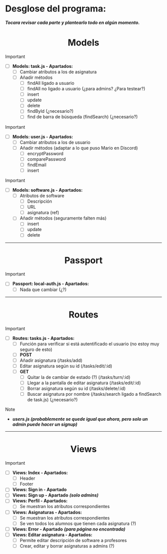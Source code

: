 <!-- Para tachar una frase hay encapsular esa frase entre "~~"-->
<!-- Para poner una cruz en una tarea, hay que colocar una "x" dentro de los "[ ]", "[x]"-->

# Desglose del programa:

***Tocara revisar cada parte y plantearlo todo en algún momento.***

<h1 align="center">
Models
</h1>

> [!Important] 
> - [ ] **Models: task.js - Apartados:**
> 	- [ ] Cambiar atributos a los de asignatura
> 	- [ ] Añadir métodos
> 	  - [ ] findAll ligado a usuario
> 	  - [ ] findAll no ligado a usuario (¿para admins? ¿Para testear?)
> 	  - [ ] insert
> 	  - [ ] update
>     - [ ] delete
> 	  - [ ] findById (¿necesario?)
> 	  - [ ] find de barra de búsqueda (findSearch) (¿necesario?)

> [!Important] 
> - [ ] **Models: user.js - Apartados:**
>   - [ ] Cambiar atributos a los de usuario
>   - [ ] Añadir métodos (adaptar a lo que puso Mario en Discord)
>     - [ ] encryptPassword
>     - [ ] comparePassword
>     - [ ] findEmail
>     - [ ] insert 

> [!Important] 
> - [ ] **Models: software.js - Apartados:**
>   - [ ] Atributos de software
>     - [ ] Descripción
>     - [ ] URL
>     - [ ] asignatura (ref)
>   - [ ] Añadir métodos (seguramente falten más)
>     - [ ] insert
>     - [ ] update
>     - [ ] delete

---

<h1 align="center">
Passport
</h1>

> [!Important]
> - [ ] **Passport: local-auth.js - Apartados:**
>   - [ ] Nada que cambiar (¿?)

---

<h1 align="center">
Routes
</h1>

> [!Important]
> - [ ] **Routes: tasks.js - Apartados:**
>   - [ ] Función para verificar si está autentificado el usuario (no estoy muy seguro de esto)
>    - [ ] **POST**
>     - [ ] Añadir asignatura (/tasks/add)
>     - [ ] Editar asignatura según su id (/tasks/edit/:id)
>    - [ ] **GET**
>      - [ ] Quitar la de cambiar de estado (?) (/tasks/turn/:id)
>      - [ ] Llegar a la pantalla de editar asignatura (/tasks/edit/:id)
>      - [ ] Borrar asignatura según su id (/tasks/delete/:id)
>      - [ ] Buscar asignatura por nombre (/tasks/search ligado a findSearch de task.js) (¿necesario?)

> [!Note]
> - ***users.js (probablemente se quede igual que ahora, pero solo un admin puede hacer un signup)***

---

<h1 align="center">
Views
</h1>

> [!Important]
> - [ ] **Views: Index - Apartados:**
>   - [ ] Header
>   - [ ] Footer
> - [ ] **Views: Sign in - Apartado**
> - [ ] **Views: Sign up - Apartado** ***(solo admins)***
> - [ ] **Views: Perfil - Apartados:**
>   - [ ] Se muestran los atributos correspondientes
> - [ ] **Views: Asignaturas - Apartados:**
>   - [ ] Se muestran los atributos correspondientes
>   - [ ] Se ven todos los alumnos que tienen cada asignatura (?)
> - [ ] **Views: Error - Apartado** ***(para página no encontrada)***
> - [ ] **Views: Editar asignatura - Apartados:**
>   - [ ] Permite editar descripción de software a profesores
>   - [ ] Crear, editar y borrar asignaturas a admins (?)
